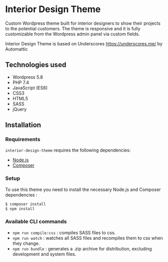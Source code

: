 # Interior Design Theme

Custom Wordpress theme built for interior designers to show their projects to the potential customers.
The theme is responsive and it is fully customizable from the Wordpress admin panel via custom fields.

Interior Design Theme is based on Underscores https://underscores.me/ by Automattic

## Technologies used
- Wordpress 5.8
- PHP 7.4
- JavaScript (ES6)
- CSS3
- HTML5
- SASS
- jQuery

## Installation

### Requirements

`interior-design-theme` requires the following dependencies:

- [Node.js](https://nodejs.org/)
- [Composer](https://getcomposer.org/)

### Setup

To use this theme you need to install the necessary Node.js and Composer dependencies :

```sh
$ composer install
$ npm install
```

### Available CLI commands

- `npm run compile:css` : compiles SASS files to css.
- `npm run watch` : watches all SASS files and recompiles them to css when they change.
- `npm run bundle` : generates a .zip archive for distribution, excluding development and system files.
